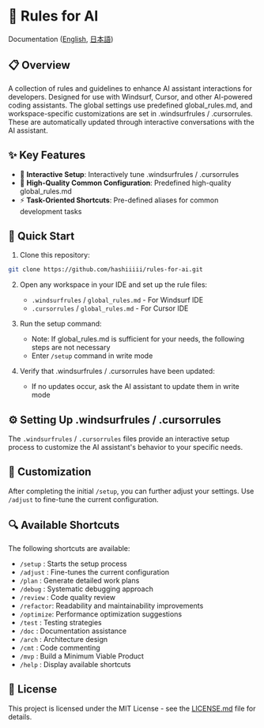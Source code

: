 # 🤖 Rules for AI

Documentation ([English](https://github.com/hashiiiii/rules-for-ai/blob/main/README.md), [日本語](https://github.com/hashiiiii/rules-for-ai/blob/main/README_JA.md))

## 📋 Overview

A collection of rules and guidelines to enhance AI assistant interactions for developers. Designed for use with Windsurf, Cursor, and other AI-powered coding assistants. The global settings use predefined global_rules.md, and workspace-specific customizations are set in .windsurfrules / .cursorrules. These are automatically updated through interactive conversations with the AI assistant.

## ✨ Key Features

- 🔄 **Interactive Setup**: Interactively tune .windsurfrules / .cursorrules
- 📝 **High-Quality Common Configuration**: Predefined high-quality global_rules.md
- ⚡ **Task-Oriented Shortcuts**: Pre-defined aliases for common development tasks

## 🚀 Quick Start

1. Clone this repository:
```bash
git clone https://github.com/hashiiiii/rules-for-ai.git
```

2. Open any workspace in your IDE and set up the rule files:
   - `.windsurfrules` / `global_rules.md` - For Windsurf IDE
   - `.cursorrules` / `global_rules.md` - For Cursor IDE
   
3. Run the setup command:
   - Note: If global_rules.md is sufficient for your needs, the following steps are not necessary
   - Enter `/setup` command in write mode

4. Verify that .windsurfrules / .cursorrules have been updated:
   - If no updates occur, ask the AI assistant to update them in write mode

## ⚙️ Setting Up .windsurfrules / .cursorrules

The `.windsurfrules` / `.cursorrules` files provide an interactive setup process to customize the AI assistant's behavior to your specific needs.

## 🔧 Customization

After completing the initial `/setup`, you can further adjust your settings.
Use `/adjust` to fine-tune the current configuration.

## 🔍 Available Shortcuts

The following shortcuts are available:

- `/setup`   : Starts the setup process
- `/adjust`  : Fine-tunes the current configuration
- `/plan`    : Generate detailed work plans
- `/debug`   : Systematic debugging approach
- `/review`  : Code quality review
- `/refactor`: Readability and maintainability improvements
- `/optimize`: Performance optimization suggestions
- `/test`    : Testing strategies
- `/doc`     : Documentation assistance
- `/arch`    : Architecture design
- `/cmt`     : Code commenting
- `/mvp`     : Build a Minimum Viable Product
- `/help`    : Display available shortcuts

## 📄 License

This project is licensed under the MIT License - see the [LICENSE.md](LICENSE.md) file for details.

